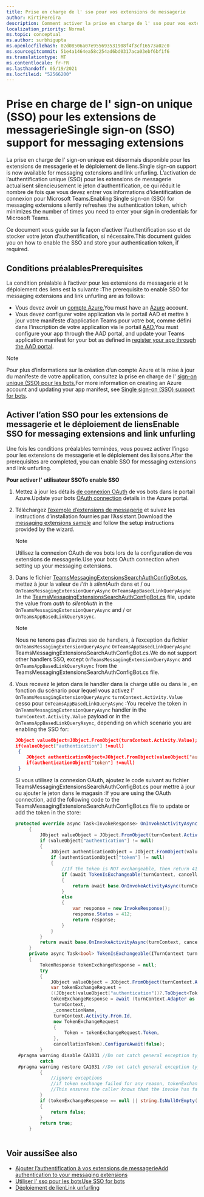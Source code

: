```yaml
---
title: Prise en charge de l' sso pour vos extensions de messagerie
author: KirtiPereira
description: Comment activer la prise en charge de l' sso pour vos extensions de messagerie
localization_priority: Normal
ms.topic: conceptual
ms.author: surbhigupta
ms.openlocfilehash: 02d08506a07e955693531908f4f3cf16573a02c0
ms.sourcegitcommit: 51e4a1464ea58c254ad6bd0317aca03ebf6bf1f6
ms.translationtype: MT
ms.contentlocale: fr-FR
ms.lasthandoff: 05/19/2021
ms.locfileid: "52566200"
---
```

# <a name="single-sign-on-sso-support-for-messaging-extensions"></a><span data-ttu-id="77f58-103">Prise en charge de l' sign-on unique (SSO) pour les extensions de messagerie</span><span class="sxs-lookup"><span data-stu-id="77f58-103">Single sign-on (SSO) support for messaging extensions</span></span>
 
<span data-ttu-id="77f58-104">La prise en charge de l' sign-on unique est désormais disponible pour les extensions de messagerie et le déploiement de liens.</span><span class="sxs-lookup"><span data-stu-id="77f58-104">Single sign-on support is now available for messaging extensions and link unfurling.</span></span> <span data-ttu-id="77f58-105">L’activation de l’authentification unique (SSO) pour les extensions de messagerie actualisent silencieusement le jeton d’authentification, ce qui réduit le nombre de fois que vous devez entrer vos informations d’identification de connexion pour Microsoft Teams.</span><span class="sxs-lookup"><span data-stu-id="77f58-105">Enabling Single sign-on (SSO) for messaging extensions silently refreshes the authentication token, which minimizes the number of times you need to enter your sign in credentials for Microsoft Teams.</span></span>

<span data-ttu-id="77f58-106">Ce document vous guide sur la façon d’activer l’authentification sso et de stocker votre jeton d’authentification, si nécessaire.</span><span class="sxs-lookup"><span data-stu-id="77f58-106">This document guides you on how to enable the SSO and store your authentication token, if required.</span></span>

## <a name="prerequisites"></a><span data-ttu-id="77f58-107">Conditions préalables</span><span class="sxs-lookup"><span data-stu-id="77f58-107">Prerequisites</span></span>

<span data-ttu-id="77f58-108">La condition préalable à l’activer pour les extensions de messagerie et le déploiement des liens est la suivante :</span><span class="sxs-lookup"><span data-stu-id="77f58-108">The prerequisite to enable SSO for messaging extensions and link unfurling are as follows:</span></span>
* <span data-ttu-id="77f58-109">Vous devez avoir un [compte Azure.](https://azure.microsoft.com/en-us/free/)</span><span class="sxs-lookup"><span data-stu-id="77f58-109">You must have an [Azure](https://azure.microsoft.com/en-us/free/) account.</span></span>
* <span data-ttu-id="77f58-110">Vous devez configurer votre application via le portail AAD et mettre à jour votre manifeste d’application Teams pour votre bot, comme défini dans l’inscription de votre application via le portail [AAD.](../../bots/how-to/authentication/auth-aad-sso-bots.md#register-your-app-through-the-aad-portal)</span><span class="sxs-lookup"><span data-stu-id="77f58-110">You must configure your app through the AAD portal, and update your Teams application manifest for your bot as defined in [register your app through the AAD portal](../../bots/how-to/authentication/auth-aad-sso-bots.md#register-your-app-through-the-aad-portal).</span></span>

> [!NOTE]
> <span data-ttu-id="77f58-111">Pour plus d’informations sur la création d’un compte Azure et la mise à jour du manifeste de votre application, consultez la prise en charge de l' [sign-on unique (SSO) pour les bots.](../../bots/how-to/authentication/auth-aad-sso-bots.md)</span><span class="sxs-lookup"><span data-stu-id="77f58-111">For more information on creating an Azure account and updating your app manifest, see [Single sign-on (SSO) support for bots](../../bots/how-to/authentication/auth-aad-sso-bots.md).</span></span>

## <a name="enable-sso-for-messaging-extensions-and-link-unfurling"></a><span data-ttu-id="77f58-112">Activer l’ation SSO pour les extensions de messagerie et le déploiement de liens</span><span class="sxs-lookup"><span data-stu-id="77f58-112">Enable SSO for messaging extensions and link unfurling</span></span>

<span data-ttu-id="77f58-113">Une fois les conditions préalables terminées, vous pouvez activer l’ingso pour les extensions de messagerie et le déploiement des liaisons.</span><span class="sxs-lookup"><span data-stu-id="77f58-113">After the prerequisites are completed, you can enable SSO for messaging extensions and link unfurling.</span></span>

<span data-ttu-id="77f58-114">**Pour activer l' utilisateur SSO**</span><span class="sxs-lookup"><span data-stu-id="77f58-114">**To enable SSO**</span></span>
1. <span data-ttu-id="77f58-115">Mettez à jour les détails [de connexion OAuth](../../bots/how-to/authentication/auth-aad-sso-bots.md#update-the-azure-portal-with-the-oauth-connection) de vos bots dans le portail Azure.</span><span class="sxs-lookup"><span data-stu-id="77f58-115">Update your bots [OAuth connection](../../bots/how-to/authentication/auth-aad-sso-bots.md#update-the-azure-portal-with-the-oauth-connection) details in the Azure portal.</span></span>
2. <span data-ttu-id="77f58-116">Téléchargez [l’exemple d’extensions de messagerie](https://github.com/microsoft/BotBuilder-Samples/tree/main/samples/csharp_dotnetcore/52.teams-messaging-extensions-search-auth-config) et suivez les instructions d’installation fournies par l’Assistant.</span><span class="sxs-lookup"><span data-stu-id="77f58-116">Download the [messaging extensions sample](https://github.com/microsoft/BotBuilder-Samples/tree/main/samples/csharp_dotnetcore/52.teams-messaging-extensions-search-auth-config) and follow the setup instructions provided by the wizard.</span></span>
   > [!NOTE]
   > <span data-ttu-id="77f58-117">Utilisez la connexion OAuth de vos bots lors de la configuration de vos extensions de messagerie.</span><span class="sxs-lookup"><span data-stu-id="77f58-117">Use your bots OAuth connection when setting up your messaging extensions.</span></span>
3. <span data-ttu-id="77f58-118">Dans le fichier [TeamsMessagingExtensionsSearchAuthConfigBot.cs,](https://github.com/microsoft/BotBuilder-Samples/tree/main/samples/csharp_dotnetcore/52.teams-messaging-extensions-search-auth-config/Bots/TeamsMessagingExtensionsSearchAuthConfigBot.cs) mettez à jour la valeur de *l’th* à *silentAuth* dans et / ou `OnTeamsMessagingExtensionQueryAsync` `OnTeamsAppBasedLinkQueryAsync` .</span><span class="sxs-lookup"><span data-stu-id="77f58-118">In the [TeamsMessagingExtensionsSearchAuthConfigBot.cs](https://github.com/microsoft/BotBuilder-Samples/tree/main/samples/csharp_dotnetcore/52.teams-messaging-extensions-search-auth-config/Bots/TeamsMessagingExtensionsSearchAuthConfigBot.cs) file, update the value from *auth* to *silentAuth* in the `OnTeamsMessagingExtensionQueryAsync` and / or `OnTeamsAppBasedLinkQueryAsync`.</span></span>  

    > [!NOTE]
    > <span data-ttu-id="77f58-119">Nous ne tenons pas d’autres sso de handlers, à l’exception du fichier `OnTeamsMessagingExtensionQueryAsync` `OnTeamsAppBasedLinkQueryAsync` TeamsMessagingExtensionsSearchAuthConfigBot.cs.</span><span class="sxs-lookup"><span data-stu-id="77f58-119">We do not support other handlers SSO, except `OnTeamsMessagingExtensionQueryAsync` and `OnTeamsAppBasedLinkQueryAsync` from the TeamsMessagingExtensionsSearchAuthConfigBot.cs file.</span></span>
   
4. <span data-ttu-id="77f58-120">Vous recevez le jeton dans le handler dans la charge utile ou dans le , en fonction du scénario pour lequel vous activez l' `OnTeamsMessagingExtensionQueryAsync` `turnContext.Activity.Value` cesso pour `OnTeamsAppBasedLinkQueryAsync` :</span><span class="sxs-lookup"><span data-stu-id="77f58-120">You receive the token in `OnTeamsMessagingExtensionQueryAsync` handler in the `turnContext.Activity.Value` payload or in the `OnTeamsAppBasedLinkQueryAsync`, depending on which scenario you are enabling the SSO for:</span></span>

    ```json
    JObject valueObject=JObject.FromObject(turnContext.Activity.Value);
    if(valueObject["authentication"] !=null)
     {
        JObject authenticationObject=JObject.FromObject(valueObject["authentication"]);
        if(authenticationObject["token"] !=null)
     }
    
     ```
  
    <span data-ttu-id="77f58-121">Si vous utilisez la connexion OAuth, ajoutez le code suivant au fichier TeamsMessagingExtensionsSearchAuthConfigBot.cs pour mettre à jour ou ajouter le jeton dans le magasin :</span><span class="sxs-lookup"><span data-stu-id="77f58-121">If you are using the OAuth connection, add the following code to the TeamsMessagingExtensionsSearchAuthConfigBot.cs file to update or add the token in the store:</span></span>
    
   ```C#
   protected override async Task<InvokeResponse> OnInvokeActivityAsync(ITurnContext<IInvokeActivity> turnContext, CancellationToken cancellationToken)
        {
            JObject valueObject = JObject.FromObject(turnContext.Activity.Value);
            if (valueObject["authentication"] != null)
            {
                JObject authenticationObject = JObject.FromObject(valueObject["authentication"]);
                if (authenticationObject["token"] != null)
                {
                    //If the token is NOT exchangeable, then return 412 to require user consent
                    if (await TokenIsExchangeable(turnContext, cancellationToken))
                    {
                        return await base.OnInvokeActivityAsync(turnContext, cancellationToken).ConfigureAwait(false);
                    }
                    else
                    {
                        var response = new InvokeResponse();
                        response.Status = 412;
                        return response;
                    }
                }
            }
            return await base.OnInvokeActivityAsync(turnContext, cancellationToken).ConfigureAwait(false);
        }
        private async Task<bool> TokenIsExchangeable(ITurnContext turnContext, CancellationToken cancellationToken)
        {
            TokenResponse tokenExchangeResponse = null;
            try
            {
                JObject valueObject = JObject.FromObject(turnContext.Activity.Value);
                var tokenExchangeRequest =
                ((JObject)valueObject["authentication"])?.ToObject<TokenExchangeInvokeRequest>();
                tokenExchangeResponse = await (turnContext.Adapter as IExtendedUserTokenProvider).ExchangeTokenAsync(
                 turnContext,
                 _connectionName,
                 turnContext.Activity.From.Id,
                 new TokenExchangeRequest
                 {
                     Token = tokenExchangeRequest.Token,
                 },
                 cancellationToken).ConfigureAwait(false);
            }
    #pragma warning disable CA1031 //Do not catch general exception types (ignoring, see comment below)
            catch
    #pragma warning restore CA1031 //Do not catch general exception types
            {
                //ignore exceptions
                //if token exchange failed for any reason, tokenExchangeResponse above remains null, and a failure invoke response is sent to the caller.
                //This ensures the caller knows that the invoke has failed.
            }
            if (tokenExchangeResponse == null || string.IsNullOrEmpty(tokenExchangeResponse.Token))
            {
                return false;
            }
            return true;
        }
    
    ```    

## <a name="see-also"></a><span data-ttu-id="77f58-122">Voir aussi</span><span class="sxs-lookup"><span data-stu-id="77f58-122">See also</span></span>

* [<span data-ttu-id="77f58-123">Ajouter l’authentification à vos extensions de messagerie</span><span class="sxs-lookup"><span data-stu-id="77f58-123">Add authentication to your messaging extensions</span></span>](add-authentication.md)
* [<span data-ttu-id="77f58-124">Utiliser l' sso pour les bots</span><span class="sxs-lookup"><span data-stu-id="77f58-124">Use SSO for bots</span></span>](../../bots/how-to/authentication/auth-aad-sso-bots.md)
* [<span data-ttu-id="77f58-125">Déploiement de lien</span><span class="sxs-lookup"><span data-stu-id="77f58-125">Link unfurling</span></span>](link-unfurling.md)

